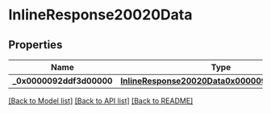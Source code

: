 # InlineResponse20020Data

## Properties
Name | Type | Description | Notes
------------ | ------------- | ------------- | -------------
**_0x0000092ddf3d00000** | [**InlineResponse20020Data0x0000092ddf3d00000**](InlineResponse20020Data0x0000092ddf3d00000.md) |  | [optional] 

[[Back to Model list]](../README.md#documentation-for-models) [[Back to API list]](../README.md#documentation-for-api-endpoints) [[Back to README]](../README.md)

